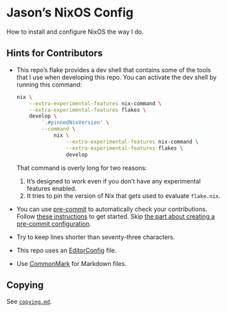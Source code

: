 <!--
SPDX-License-Identifier: CC0-1.0
SPDX-FileCopyrightText: 2024 Jason Yundt <jason@jasonyundt.email>
-->

# Jason’s NixOS Config

How to install and configure NixOS the way I do.

## Hints for Contributors

- This repo’s flake provides a dev shell that contains some of the tools
that I use when developing this repo. You can activate the dev shell by
running this command:

    ```bash
    nix \
        --extra-experimental-features nix-command \
        --extra-experimental-features flakes \
        develop \
            '.#pinnedNixVersion' \
            --command \
                nix \
                    --extra-experimental-features nix-command \
                    --extra-experimental-features flakes \
                    develop
    ```

    That command is overly long for two reasons:

    1. It’s designed to work even if you don’t have any experimental
    features enabled.
    2. It tries to pin the version of Nix that gets used to evaluate
    `flake.nix`.
- You can use [pre-commit][1] to automatically check your contributions.
Follow [these instructions][2] to get started. Skip [the part about
creating a pre-commit configuration][3].
- Try to keep lines shorter than seventy-three characters.
- This repo uses an [EditorConfig](https://editorconfig.org) file.
- Use [CommonMark](https://commonmark.org) for Markdown files.

[1]: https://pre-commit.com
[2]: https://pre-commit.com/#quick-start
[3]: https://pre-commit.com/#2-add-a-pre-commit-configuration

## Copying

See [`copying.md`](./copying.md).
